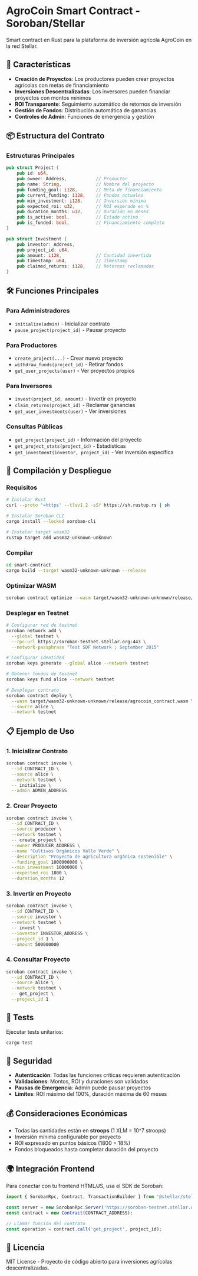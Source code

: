 # AgroCoin Smart Contract - Soroban/Stellar

Smart contract en Rust para la plataforma de inversión agrícola AgroCoin en la red Stellar.

## 🚀 Características

- **Creación de Proyectos**: Los productores pueden crear proyectos agrícolas con metas de financiamiento
- **Inversiones Descentralizadas**: Los inversores pueden financiar proyectos con montos mínimos
- **ROI Transparente**: Seguimiento automático de retornos de inversión
- **Gestión de Fondos**: Distribución automática de ganancias
- **Controles de Admin**: Funciones de emergencia y gestión

## 📦 Estructura del Contrato

### Estructuras Principales

```rust
pub struct Project {
    pub id: u64,
    pub owner: Address,           // Productor
    pub name: String,             // Nombre del proyecto
    pub funding_goal: i128,       // Meta de financiamiento
    pub current_funding: i128,    // Fondos actuales
    pub min_investment: i128,     // Inversión mínima
    pub expected_roi: u32,        // ROI esperado en %
    pub duration_months: u32,     // Duración en meses
    pub is_active: bool,          // Estado activo
    pub is_funded: bool,          // Financiamiento completo
}

pub struct Investment {
    pub investor: Address,
    pub project_id: u64,
    pub amount: i128,             // Cantidad invertida
    pub timestamp: u64,           // Timestamp
    pub claimed_returns: i128,    // Retornos reclamados
}
```

## 🛠️ Funciones Principales

### Para Administradores
- `initialize(admin)` - Inicializar contrato
- `pause_project(project_id)` - Pausar proyecto

### Para Productores
- `create_project(...)` - Crear nuevo proyecto
- `withdraw_funds(project_id)` - Retirar fondos
- `get_user_projects(user)` - Ver proyectos propios

### Para Inversores
- `invest(project_id, amount)` - Invertir en proyecto
- `claim_returns(project_id)` - Reclamar ganancias
- `get_user_investments(user)` - Ver inversiones

### Consultas Públicas
- `get_project(project_id)` - Información del proyecto
- `get_project_stats(project_id)` - Estadísticas
- `get_investment(investor, project_id)` - Ver inversión específica

## 🔧 Compilación y Despliegue

### Requisitos
```bash
# Instalar Rust
curl --proto '=https' --tlsv1.2 -sSf https://sh.rustup.rs | sh

# Instalar Soroban CLI
cargo install --locked soroban-cli

# Instalar target wasm32
rustup target add wasm32-unknown-unknown
```

### Compilar
```bash
cd smart-contract
cargo build --target wasm32-unknown-unknown --release
```

### Optimizar WASM
```bash
soroban contract optimize --wasm target/wasm32-unknown-unknown/release/agrocoin_contract.wasm
```

### Desplegar en Testnet
```bash
# Configurar red de testnet
soroban network add \
  --global testnet \
  --rpc-url https://soroban-testnet.stellar.org:443 \
  --network-passphrase "Test SDF Network ; September 2015"

# Configurar identidad
soroban keys generate --global alice --network testnet

# Obtener fondos de testnet
soroban keys fund alice --network testnet

# Desplegar contrato
soroban contract deploy \
  --wasm target/wasm32-unknown-unknown/release/agrocoin_contract.wasm \
  --source alice \
  --network testnet
```

## 📋 Ejemplo de Uso

### 1. Inicializar Contrato
```bash
soroban contract invoke \
  --id CONTRACT_ID \
  --source alice \
  --network testnet \
  -- initialize \
  --admin ADMIN_ADDRESS
```

### 2. Crear Proyecto
```bash
soroban contract invoke \
  --id CONTRACT_ID \
  --source producer \
  --network testnet \
  -- create_project \
  --owner PRODUCER_ADDRESS \
  --name "Cultivos Orgánicos Valle Verde" \
  --description "Proyecto de agricultura orgánica sostenible" \
  --funding_goal 1000000000 \
  --min_investment 10000000 \
  --expected_roi 1800 \
  --duration_months 12
```

### 3. Invertir en Proyecto
```bash
soroban contract invoke \
  --id CONTRACT_ID \
  --source investor \
  --network testnet \
  -- invest \
  --investor INVESTOR_ADDRESS \
  --project_id 1 \
  --amount 500000000
```

### 4. Consultar Proyecto
```bash
soroban contract invoke \
  --id CONTRACT_ID \
  --source alice \
  --network testnet \
  -- get_project \
  --project_id 1
```

## 🧪 Tests

Ejecutar tests unitarios:
```bash
cargo test
```

## 🔐 Seguridad

- **Autenticación**: Todas las funciones críticas requieren autenticación
- **Validaciones**: Montos, ROI y duraciones son validados
- **Pausas de Emergencia**: Admin puede pausar proyectos
- **Límites**: ROI máximo del 100%, duración máxima de 60 meses

## 💰 Consideraciones Económicas

- Todas las cantidades están en **stroops** (1 XLM = 10^7 stroops)
- Inversión mínima configurable por proyecto
- ROI expresado en puntos básicos (1800 = 18%)
- Fondos bloqueados hasta completar duración del proyecto

## 🌍 Integración Frontend

Para conectar con tu frontend HTML/JS, usa el SDK de Soroban:

```javascript
import { SorobanRpc, Contract, TransactionBuilder } from '@stellar/stellar-sdk';

const server = new SorobanRpc.Server('https://soroban-testnet.stellar.org:443');
const contract = new Contract(CONTRACT_ADDRESS);

// Llamar función del contrato
const operation = contract.call('get_project', project_id);
```

## 📄 Licencia

MIT License - Proyecto de código abierto para inversiones agrícolas descentralizadas.
